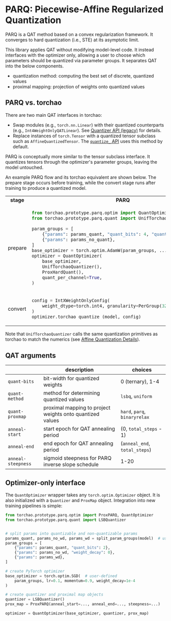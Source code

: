 # PARQ: Piecewise-Affine Regularized Quantization

PARQ is a QAT method based on a convex regularization framework. It converges to hard quantization (i.e., STE) at its asymptotic limit.

This library applies QAT without modifying model-level code. It instead interfaces with the optimizer only, allowing a user to choose which parameters should be quantized via parameter groups. It separates QAT into the below components.

* quantization method: computing the best set of discrete, quantized values
* proximal mapping: projection of weights onto quantized values


## PARQ vs. torchao

There are two main QAT interfaces in torchao:

- Swap modules (e.g., `torch.nn.Linear`) with their quantized counterparts (e.g., `Int4WeightOnlyQATLinear`). See [Quantizer API (legacy)](../../quantization/qat#quantizer-api-legacy) for details.
- Replace instances of `torch.Tensor` with a quantized tensor subclass such as `AffineQuantizedTensor`. The [`quantize_` API](../../quantization/qat#quantize_-api-recommended) uses this method by default.

PARQ is conceptually more similar to the tensor subclass interface. It quantizes tensors through the optimizer's parameter groups, leaving the model untouched.

An example PARQ flow and its torchao equivalent are shown below. The prepare stage occurs before training, while the convert stage runs after training to produce a quantized model.

<table>
<tr>
<td align="center"><b>stage</b><td align="center"><b>PARQ</b></td><td align="center"><b>torchao</b></td>
</tr>
<tr>
<td>prepare</td>
<td valign="top">

```python
from torchao.prototype.parq.optim import QuantOptimizer
from torchao.prototype.parq.quant import UnifTorchaoQuantizer

param_groups = [
    {"params": params_quant, "quant_bits": 4, "quant_block_size": 32},
    {"params": params_no_quant},
]
base_optimizer = torch.optim.AdamW(param_groups, ...)
optimizer = QuantOptimizer(
    base_optimizer,
    UnifTorchaoQuantizer(),
    ProxHardQuant(),
    quant_per_channel=True,
)
```

</td>
<td valign="top">

```python
from torchao.quantization.qat import (
    FakeQuantizeConfig,
    intx_quantization_aware_training,
)

weight_config = FakeQuantizeConfig(torch.int4, group_size=32)
quantize_(
    model,
    intx_quantization_aware_training(weight_config=weight_config),
)
```

</td>
</tr>
<tr>
<td>convert</td>
<td valign="top">

```python
config = IntXWeightOnlyConfig(
    weight_dtype=torch.int4, granularity=PerGroup(32)
)
optimizer.torchao_quantize_(model, config)
```

</td>
<td valign="top">

```python
from torchao.quantization.qat import from_intx_quantization_aware_training

quantize_(model, from_intx_quantization_aware_training())
```

</td>
</tr>
</table>

Note that `UnifTorchaoQuantizer` calls the same quantization primitives as torchao to match the numerics (see [Affine Quantization Details](../../quantization#affine-quantization-details)).

## QAT arguments

| | description | choices |
| --- | --- | --- |
| `quant-bits` | bit-width for quantized weights | 0 (ternary), 1-4 |
| `quant-method` | method for determining quantized values | `lsbq`, `uniform` |
| `quant-proxmap` | proximal mapping to project weights onto quantized values | `hard`, `parq`, `binaryrelax` |
| `anneal-start` | start epoch for QAT annealing period | (0, `total_steps` - 1) |
| `anneal-end` | end epoch for QAT annealing period | (`anneal_end`, `total_steps`) |
| `anneal-steepness` | sigmoid steepness for PARQ inverse slope schedule | 1-20 |

## Optimizer-only interface

The `QuantOptimizer` wrapper takes any `torch.optim.Optimizer` object. It is also initialized with a `Quantizer` and `ProxMap` object. Integration into new training pipelines is simple:
```python
from torchao.prototype.parq.optim import ProxPARQ, QuantOptimizer
from torchao.prototype.parq.quant import LSBQuantizer


# split params into quantizable and non-quantizable params
params_quant, params_no_wd, params_wd = split_param_groups(model)  # user-defined
param_groups = [
    {"params": params_quant, "quant_bits": 2},
    {"params": params_no_wd, "weight_decay": 0},
    {"params": params_wd},
]

# create PyTorch optimizer
base_optimizer = torch.optim.SGD(  # user-defined
    param_groups, lr=0.1, momentum=0.9, weight_decay=1e-4
)

# create quantizer and proximal map objects
quantizer = LSBQuantizer()
prox_map = ProxPARQ(anneal_start=..., anneal_end=..., steepness=...)

optimizer = QuantOptimizer(base_optimizer, quantizer, prox_map)
```
